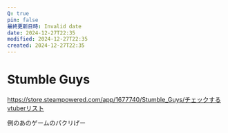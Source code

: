 ```yaml
---
Q: true
pin: false
最終更新日時: Invalid date
date: 2024-12-27T22:35
modified: 2024-12-27T22:35
created: 2024-12-27T22:35
---
```

# Stumble Guys

https://store.steampowered.com/app/1677740/Stumble_Guys/チェックするvtuberリスト

例のあのゲームのパクリげー